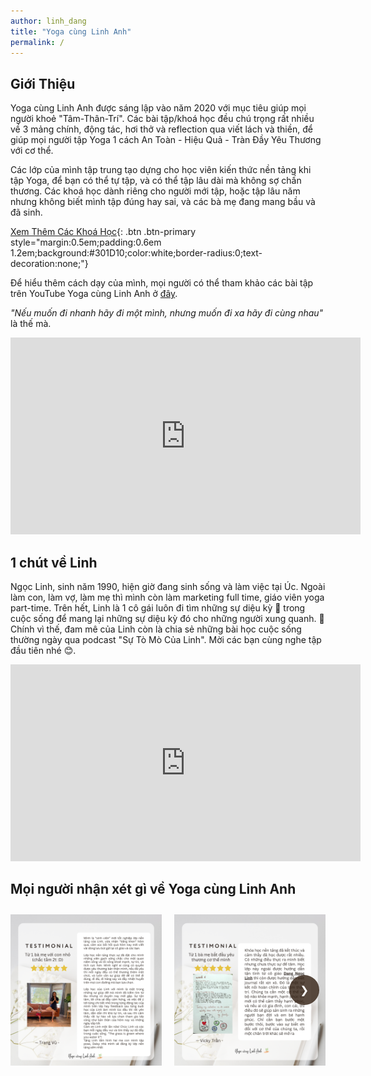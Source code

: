 ```yaml
---
author: linh_dang
title: "Yoga cùng Linh Anh"
permalink: /
---
```


<!-- markdownlint-disable MD033 -->

## Giới Thiệu

Yoga cùng Linh Anh được sáng lập vào năm 2020 với mục tiêu giúp mọi người khoẻ "Tâm-Thân-Trí". ​Các bài tập/khoá học đều chú trọng rất nhiều về 3 mảng chính, động tác, hơi thở và reflection qua viết lách và thiền, để giúp mọi người tập Yoga 1 cách An Toàn - Hiệu Quả - Tràn Đầy Yêu Thương với cơ thể.

Các lớp của mình tập trung tạo dựng cho học viên kiến thức nền tảng khi tập Yoga, để bạn có thể tự tập, và có thể tập lâu dài mà không sợ chấn thương. Các khoá học dành riêng cho người mới tập, hoặc tập lâu năm nhưng không biết mình tập đúng hay sai, và các bà mẹ đang mang bầu và đã sinh.

[Xem Thêm Các Khoá Học](/khoa-hoc/){: .btn .btn-primary style="margin:0.5em;padding:0.6em 1.2em;background:#301D10;color:white;border-radius:0;text-decoration:none;"}

Để hiểu thêm cách dạy của mình, mọi người có thể tham khảo các bài tập trên YouTube Yoga cùng Linh Anh ở [đây](https://www.youtube.com/@yogacunglinhanh-noibanketn8829).

*"Nếu muốn đi nhanh hãy đi một mình, nhưng muốn đi xa hãy đi cùng nhau"* là thế mà.

<div style="text-align: center;">
  <iframe width="560" height="315"
    src="https://www.youtube.com/embed/sMw6G99DTkc"
    title="YouTube video player"
    frameborder="0"
    allow="accelerometer; autoplay; clipboard-write; encrypted-media; gyroscope; picture-in-picture; web-share"
    allowfullscreen></iframe>
</div>

## 1 chút về Linh

Ngọc Linh, sinh năm 1990, hiện giờ đang sinh sống và làm việc tại Úc. Ngoài làm con, làm vợ, làm mẹ thì mình còn làm marketing full time, giáo viên yoga part-time. Trên hết, Linh là 1 cô gái luôn đi tìm những sự diệu kỳ 🌟 trong cuộc sống để mang lại những sự diệu kỳ đó cho những người xung quanh. 🌾 Chính vì thế, đam mê của Linh còn là chia sẻ những bài học cuộc sống thường ngày qua podcast "Sự Tò Mò Của Linh". Mời các bạn cùng nghe tập đầu tiên nhé 😊.

<div style="text-align: center;">
  <iframe width="560" height="315"
    src="https://www.youtube.com/embed/qNfdrHzsMOo"
    title="YouTube video player"
    frameborder="0"
    allow="accelerometer; autoplay; clipboard-write; encrypted-media; gyroscope; picture-in-picture; web-share"
    allowfullscreen></iframe>
</div>

## Mọi người nhận xét gì về Yoga cùng Linh Anh

<style>
  .testimonial-slider-container {
    position: relative;
    width: 100%;
    overflow: hidden;
    max-width: 1200px;
    margin: 2em auto;
  }

  .testimonial-frame {
    overflow: hidden;
    width: 100%;
    margin: 0 auto;
  }

  .testimonial-strip {
    display: flex;
    transition: transform 0.5s ease;
    gap: 20px;
  }

  .testimonial-item {
    flex: 0 0 calc(33.333% - 14px);
    max-width: calc(33.333% - 14px);
    height: auto;
    box-sizing: border-box;
  }

  .testimonial-image {
    width: 100%;
    height: auto;
    display: block;
  }

  .testimonial-nav {
    position: absolute;
    top: 50%;
    transform: translateY(-50%);
    background: rgba(48, 29, 16, 0.8);
    color: white;
    border: none;
    padding: 0.8em 1em;
    cursor: pointer;
    font-size: 1.2em;
    border-radius: 50%;
    z-index: 10;
  }

  .testimonial-nav.left {
    left: 10px;
  }

  .testimonial-nav.right {
    right: 10px;
  }

  .testimonial-nav.hidden {
    display: none;
  }

  /* Modal for full-size image viewing */
  .testimonial-modal {
    display: none;
    position: fixed;
    z-index: 1000;
    left: 0;
    top: 0;
    width: 100%;
    height: 100%;
    background-color: rgba(0,0,0,0.9);
  }

  .testimonial-modal-content {
    margin: auto;
    display: block;
    max-width: 90%;
    max-height: 90%;
    position: absolute;
    top: 50%;
    left: 50%;
    transform: translate(-50%, -50%);
  }

  .testimonial-modal-close {
    position: absolute;
    top: 15px;
    right: 35px;
    color: #f1f1f1;
    font-size: 40px;
    font-weight: bold;
    cursor: pointer;
    z-index: 1001;
  }

  /* Modal navigation buttons */
  .modal-nav {
    position: absolute;
    top: 50%;
    transform: translateY(-50%);
    background: rgba(48, 29, 16, 0.8);
    color: white;
    border: none;
    padding: 1em 1.2em;
    cursor: pointer;
    font-size: 1.5em;
    border-radius: 50%;
    z-index: 1001;
    transition: background 0.3s ease;
  }

  .modal-nav:hover {
    background: rgba(255, 255, 255, 0.5);
  }

  .modal-nav.left {
    left: 20px;
  }

  .modal-nav.right {
    right: 20px;
  }

  .modal-nav.hidden {
    display: none;
  }

  @media (max-width: 992px) {
    .testimonial-item {
      flex: 0 0 calc(50% - 10px);
      max-width: calc(50% - 10px);
    }
  }

  @media (max-width: 576px) {
    .testimonial-item {
      flex: 0 0 100%;
      max-width: 100%;
    }
  }
</style>

<div class="testimonial-slider-container">
  <button id="nav-left" class="testimonial-nav left hidden" onclick="slideTestimonials(-1)">&#10094;</button>
  <div class="testimonial-frame" id="testimonial-frame">
    <div class="testimonial-strip" id="testimonial-strip">
      <div class="testimonial-item">
        <img class="testimonial-image" src="/assets/images/testimonials/testimonial_010.png" alt="Testimonial 10" onclick="openModal(0)">
      </div>
      <div class="testimonial-item">
        <img class="testimonial-image" src="/assets/images/testimonials/testimonial_008.png" alt="Testimonial 8" onclick="openModal(1)">
      </div>
      <div class="testimonial-item">
        <img class="testimonial-image" src="/assets/images/testimonials/testimonial_003.png" alt="Testimonial 3" onclick="openModal(2)">
      </div>
      <div class="testimonial-item">
        <img class="testimonial-image" src="/assets/images/testimonials/testimonial_009.png" alt="Testimonial 9" onclick="openModal(3)">
      </div>
      <div class="testimonial-item">
        <img class="testimonial-image" src="/assets/images/testimonials/testimonial_006.png" alt="Testimonial 6" onclick="openModal(4)">
      </div>
      <div class="testimonial-item">
        <img class="testimonial-image" src="/assets/images/testimonials/testimonial_007.png" alt="Testimonial 7" onclick="openModal(5)">
      </div>
      <div class="testimonial-item">
        <img class="testimonial-image" src="/assets/images/testimonials/testimonial_011.png" alt="Testimonial 11" onclick="openModal(6)">
      </div>
      <div class="testimonial-item">
        <img class="testimonial-image" src="/assets/images/testimonials/testimonial_002.png" alt="Testimonial 2" onclick="openModal(7)">
      </div>
      <div class="testimonial-item">
        <img class="testimonial-image" src="/assets/images/testimonials/testimonial_001.png" alt="Testimonial 1" onclick="openModal(8)">
      </div>
      <div class="testimonial-item">
        <img class="testimonial-image" src="/assets/images/testimonials/testimonial_004.png" alt="Testimonial 4" onclick="openModal(9)">
      </div>
      <div class="testimonial-item">
        <img class="testimonial-image" src="/assets/images/testimonials/testimonial_005.png" alt="Testimonial 5" onclick="openModal(10)">
      </div>
    </div>
  </div>
  <button id="nav-right" class="testimonial-nav right" onclick="slideTestimonials(1)">&#10095;</button>
</div>

<!-- Modal for full-size image viewing -->
<div id="testimonialModal" class="testimonial-modal">
  <span class="testimonial-modal-close" onclick="closeModal()">&times;</span>
  <button id="modal-nav-left" class="modal-nav left" onclick="navigateModal(-1)">&#10094;</button>
  <img class="testimonial-modal-content" id="modalImage" alt="testimonial modal content">
  <button id="modal-nav-right" class="modal-nav right" onclick="navigateModal(1)">&#10095;</button>
</div>

<script>
  const strip = document.getElementById('testimonial-strip');
  const frame = document.getElementById('testimonial-frame');
  const testimonialImages = document.querySelectorAll('.testimonial-item img');
  const totalItems = testimonialImages.length;
  const visibleItems = 3; // Show exactly 3 items at a time

  const navLeft = document.getElementById('nav-left');
  const navRight = document.getElementById('nav-right');

  // Modal navigation
  const modalNavLeft = document.getElementById('modal-nav-left');
  const modalNavRight = document.getElementById('modal-nav-right');
  const modalImage = document.getElementById('modalImage');

  let currentIndex = 0;
  let currentModalIndex = 0;

  // Store all image sources for modal navigation
  const imageSources = Array.from(testimonialImages).map(img => img.src);

  function slideTestimonials(direction) {
    // Update current index
    currentIndex += direction;

    // Ensure index stays within bounds
    if (currentIndex < 0) currentIndex = 0;

    // Calculate max index based on screen width
    let itemsPerView = visibleItems;
    if (window.innerWidth <= 576) {
      itemsPerView = 1; // Show 1 item on mobile
    } else if (window.innerWidth <= 992) {
      itemsPerView = 2; // Show 2 items on tablets
    }

    const maxIndex = totalItems - itemsPerView;
    if (currentIndex > maxIndex) currentIndex = maxIndex;

    // Calculate percentage to move
    const percentToMove = (currentIndex * 100) / visibleItems;

    // Apply translation
    strip.style.transform = `translateX(-${percentToMove}%)`;

    // Update navigation buttons
    navLeft.classList.toggle('hidden', currentIndex === 0);
    navRight.classList.toggle('hidden', currentIndex >= maxIndex);
  }

  // Open modal when an image is clicked
  function openModal(index) {
    const modal = document.getElementById('testimonialModal');
    currentModalIndex = index;
    modal.style.display = "block";
    modalImage.src = imageSources[currentModalIndex];

    // Update modal navigation visibility
    updateModalNavigation();
  }

  // Navigate between images in modal view
  function navigateModal(direction) {
    currentModalIndex += direction;

    // Keep index within bounds
    if (currentModalIndex < 0) currentModalIndex = 0;
    if (currentModalIndex >= totalItems) currentModalIndex = totalItems - 1;

    // Update image
    modalImage.src = imageSources[currentModalIndex];

    // Update navigation visibility
    updateModalNavigation();
  }

  // Update visibility of modal navigation buttons
  function updateModalNavigation() {
    modalNavLeft.classList.toggle('hidden', currentModalIndex === 0);
    modalNavRight.classList.toggle('hidden', currentModalIndex === totalItems - 1);
  }

  // Close modal
  function closeModal() {
    document.getElementById('testimonialModal').style.display = "none";
  }

  // Close modal when clicking outside the image
  window.onclick = function(event) {
    const modal = document.getElementById('testimonialModal');
    if (event.target == modal) {
      modal.style.display = "none";
    }
  }

  // Add keyboard navigation for modal
  document.addEventListener('keydown', function(event) {
    const modal = document.getElementById('testimonialModal');

    // Only respond to keyboard events when modal is open
    if (modal.style.display === "block") {
      if (event.key === "ArrowLeft" || event.key === "Left") {
        navigateModal(-1);
      } else if (event.key === "ArrowRight" || event.key === "Right") {
        navigateModal(1);
      } else if (event.key === "Escape" || event.key === "Esc") {
        closeModal();
      }
    }
  });

  // Initialize on load
  window.addEventListener('load', () => {
    slideTestimonials(0);
  });

  // Handle resize events
  window.addEventListener('resize', () => {
    // Recalculate positions on resize
    slideTestimonials(0);
  });
</script>
